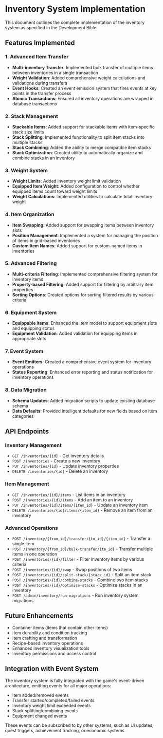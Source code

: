 # Inventory System Implementation

This document outlines the complete implementation of the inventory system as specified in the Development Bible.

## Features Implemented

### 1. Advanced Item Transfer
- **Multi-inventory Transfer**: Implemented bulk transfer of multiple items between inventories in a single transaction
- **Weight Validation**: Added comprehensive weight calculations and validations during transfers
- **Event Hooks**: Created an event emission system that fires events at key points in the transfer process
- **Atomic Transactions**: Ensured all inventory operations are wrapped in database transactions

### 2. Stack Management
- **Stackable Items**: Added support for stackable items with item-specific stack size limits
- **Stack Splitting**: Implemented functionality to split item stacks into multiple stacks
- **Stack Combining**: Added the ability to merge compatible item stacks
- **Stack Optimization**: Created utility to automatically organize and combine stacks in an inventory

### 3. Weight System
- **Weight Limits**: Added inventory weight limit validation
- **Equipped Item Weight**: Added configuration to control whether equipped items count toward weight limits
- **Weight Calculations**: Implemented utilities to calculate total inventory weight

### 4. Item Organization
- **Item Swapping**: Added support for swapping items between inventory slots
- **Position Management**: Implemented a system for managing the position of items in grid-based inventories
- **Custom Item Names**: Added support for custom-named items in inventories

### 5. Advanced Filtering
- **Multi-criteria Filtering**: Implemented comprehensive filtering system for inventory items
- **Property-based Filtering**: Added support for filtering by arbitrary item properties
- **Sorting Options**: Created options for sorting filtered results by various criteria

### 6. Equipment System
- **Equippable Items**: Enhanced the Item model to support equipment slots and equipping status
- **Equipment Validation**: Added validation for equipping items in appropriate slots

### 7. Event System
- **Event Emitters**: Created a comprehensive event system for inventory operations
- **Status Reporting**: Enhanced error reporting and status notification for inventory operations

### 8. Data Migration
- **Schema Updates**: Added migration scripts to update existing database schema
- **Data Defaults**: Provided intelligent defaults for new fields based on item categories

## API Endpoints

### Inventory Management
- `GET /inventories/{id}` - Get inventory details
- `POST /inventories` - Create a new inventory
- `PUT /inventories/{id}` - Update inventory properties
- `DELETE /inventories/{id}` - Delete an inventory

### Item Management
- `GET /inventories/{id}/items` - List items in an inventory
- `POST /inventories/{id}/items` - Add an item to an inventory
- `PUT /inventories/{id}/items/{item_id}` - Update an inventory item
- `DELETE /inventories/{id}/items/{item_id}` - Remove an item from an inventory

### Advanced Operations
- `POST /inventory/{from_id}/transfer/{to_id}/{item_id}` - Transfer a single item
- `POST /inventory/{from_id}/bulk-transfer/{to_id}` - Transfer multiple items in one operation
- `POST /inventories/{id}/filter` - Filter inventory items by various criteria
- `POST /inventories/{id}/swap` - Swap positions of two items
- `POST /inventories/{id}/split-stack/{stack_id}` - Split an item stack
- `POST /inventories/{id}/combine-stacks` - Combine two item stacks
- `POST /inventories/{id}/optimize-stacks` - Optimize stacks in an inventory
- `POST /admin/inventory/run-migrations` - Run inventory system migrations

## Future Enhancements

- Container items (items that contain other items)
- Item durability and condition tracking
- Item crafting and transformation
- Recipe-based inventory operations
- Enhanced inventory visualization tools
- Inventory permissions and access control

## Integration with Event System

The inventory system is fully integrated with the game's event-driven architecture, emitting events for all major operations:

- Item added/removed events
- Transfer started/completed/failed events
- Inventory weight limit exceeded events
- Stack splitting/combining events
- Equipment changed events

These events can be subscribed to by other systems, such as UI updates, quest triggers, achievement tracking, or economic systems. 